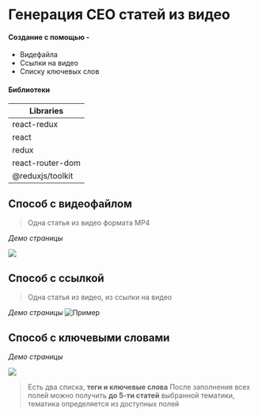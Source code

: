 
# Генерация СЕО статей из видео


#### Создание с помощью -
- Видефайла
- Ссылки на видео
- Списку ключевых слов

#### Библиотеки
| Libraries |        
| ------ |
|react-redux|
|react|
|redux|
|react-router-dom|
|@reduxjs/toolkit|

## Способ с видеофайлом
>  Одна статья из видео формата MP4  

*Демо страницы*


![](https://i.ibb.co/7VH6ZwT/Screenshot-from-2022-09-07-19-00-52.png)




## Способ с ссылкой
>  Одна статья из видео, из ссылки на видео 

*Демо страницы*
![Пример](https://i.ibb.co/fQNpzzH/Screenshot-from-2022-09-07-19-02-22.png "Пример")



## Способ  с ключевыми словами
*Демо страницы*

![](https://i.ibb.co/hfh5QBL/Screenshot-from-2022-09-07-17-49-58.png)

> Есть два списка,  **теги и ключевые слова**
После заполнения всех полей можно получить **до 5-ти статей** выбранной тематики,
тематика определяется из доступных полей



